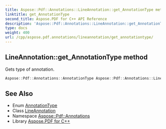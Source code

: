 ```yaml
---
title: Aspose::Pdf::Annotations::LineAnnotation::get_AnnotationType method
linktitle: get_AnnotationType
second_title: Aspose.PDF for C++ API Reference
description: 'Aspose::Pdf::Annotations::LineAnnotation::get_AnnotationType method. Gets type of annotation in C++.'
type: docs
weight: 400
url: /cpp/aspose.pdf.annotations/lineannotation/get_annotationtype/
---
```

## LineAnnotation::get_AnnotationType method


Gets type of annotation.

```cpp
Aspose::Pdf::Annotations::AnnotationType Aspose::Pdf::Annotations::LineAnnotation::get_AnnotationType() override
```

## See Also

* Enum [AnnotationType](../../annotationtype/)
* Class [LineAnnotation](../)
* Namespace [Aspose::Pdf::Annotations](../../)
* Library [Aspose.PDF for C++](../../../)

